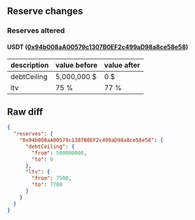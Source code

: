 ## Reserve changes

### Reserves altered

#### USDT ([0x94b008aA00579c1307B0EF2c499aD98a8ce58e58](https://explorer.optimism.io/address/0x94b008aA00579c1307B0EF2c499aD98a8ce58e58))

| description | value before | value after |
| --- | --- | --- |
| debtCeiling | 5,000,000 $ | 0 $ |
| ltv | 75 % | 77 % |


## Raw diff

```json
{
  "reserves": {
    "0x94b008aA00579c1307B0EF2c499aD98a8ce58e58": {
      "debtCeiling": {
        "from": 500000000,
        "to": 0
      },
      "ltv": {
        "from": 7500,
        "to": 7700
      }
    }
  }
}
```